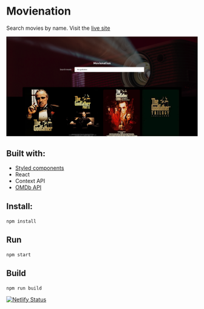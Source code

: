 # Movienation

Search movies by name. Visit the [live site](movienation.netlify.app)

![Home Image](https://github.com/leanug/movienation/blob/main/src/assets/images/screenshot.png)

## Built with:

- [Styled components](https://www.styled-components.com/)
- React
- Context API
- [OMDb API](https://www.omdbapi.com/)

## Install:

	npm install

## Run

	npm start

## Build

	npm run build

[![Netlify Status](https://api.netlify.com/api/v1/badges/572406e6-b53d-45cd-90fb-6f659b09eeb6/deploy-status)](https://app.netlify.com/sites/movienation/deploys)